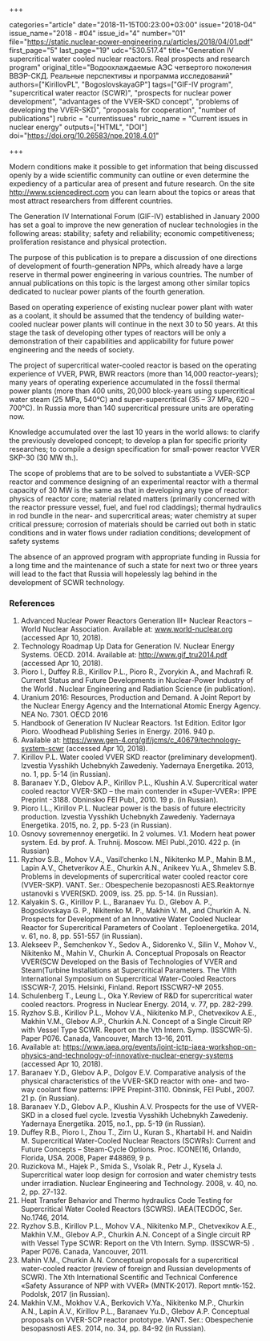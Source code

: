 +++

categories="article"
date="2018-11-15T00:23:00+03:00"
issue="2018-04"
issue_name="2018 - #04"
issue_id="4"
number="01"
file="https://static.nuclear-power-engineering.ru/articles/2018/04/01.pdf"
first_page="5"
last_page="19"
udc="530.517.4"
title="Generation IV supercritical water cooled nuclear reactors. Real prospects and research program"
original_title="Водоохлаждаемые АЭС четвертого поколения ВВЭР-СКД. Реальные перспективы и программа исследований"
authors=["KirillovPL", "BogoslovskayaGP"]
tags=["GIF-IV program", "supercritical water reactor (SCWR)", "prospects for nuclear power development", "advantages of the VVER-SKD concept", "problems of developing the VVER-SKD", "proposals for cooperation", "number of publications"]
rubric = "currentissues"
rubric_name = "Current issues in nuclear energy"
outputs=["HTML", "DOI"]
doi="https://doi.org/10.26583/npe.2018.4.01"

+++

Modern conditions make it possible to get information that being discussed openly by a wide scientific community can outline or even determine the expediency of a particular area of present and future research. On the site http://www.sciencedirect.com you can learn about the topics or areas that most attract researchers from different countries.

The Generation IV International Forum (GIF-IV) established in January 2000 has set a goal to improve the new generation of nuclear technologies in the following areas: stability; safety and reliability; economic competitiveness; proliferation resistance and physical protection.

The purpose of this publication is to prepare a discussion of one directions of development of fourth-generation NPPs, which already have a large reserve in thermal power engineering in various countries. The number of annual publications on this topic is the largest among other similar topics dedicated to nuclear power plants of the fourth generation.

Based on operating experience of existing nuclear power plant with water as a coolant, it should be assumed that the tendency of building water-cooled nuclear power plants will continue in the next 30 to 50 years. At this stage the task of developing other types of reactors will be only a demonstration of their capabilities and applicability for future power engineering and the needs of society.

The project of supercritical water-cooled reactor is based on the operating experience of VVER, PWR, BWR reactors (more than 14,000 reactor-years); many years of operating experience accumulated in the fossil thermal power plants (more than 400 units, 20,000 block-years using supercritical water steam (25 MPa, 540°C) and super-supercritical (35 – 37 MPa, 620 – 700°C). In Russia more than 140 supercritical pressure units are operating now.

Knowledge accumulated over the last 10 years in the world allows: to clarify the previously developed concept; to develop a plan for specific priority researches; to compile a design specification for small-power reactor VVER SKP-30 (30 MW th.).

The scope of problems that are to be solved to substantiate a VVER-SCP reactor and commence designing of an experimental reactor with a thermal capacity of 30 MW is the same as that in developing any type of reactor: physics of reactor core; material related matters (primarily concerned with the reactor pressure vessel, fuel, and fuel rod claddings); thermal hydraulics in rod bundle in the near- and supercritical areas; water chemistry at super critical pressure; corrosion of materials should be carried out both in static conditions and in water flows under radiation conditions; development of safety systems

The absence of an approved program with appropriate funding in Russia for a long time and the maintenance of such a state for next two or three years will lead to the fact that Russia will hopelessly lag behind in the development of SCWR technology.

### References

1. Advanced Nuclear Power Reactors Generation III+ Nuclear Reactors – World Nuclear Association. Available at: www.world-nuclear.org (accessed Apr 10, 2018).
2. Technology Roadmap Up Data for Generation IV. Nuclear Energy Systems. OECD. 2014. Available at: http://www.gif_tru2014.pdf (accessed Apr 10, 2018).
3. Pioro I., Duffey R.B., Kirillov P.L., Pioro R., Zvorykin A., and Machrafi R. Current Status and Future Developments in Nuclear-Power Industry of the World . Nuclear Engineering and Radiation Science (in publication).
4. Uranium 2016: Resources, Production and Demand. A Joint Report by the Nuclear Energy Agency and the International Atomic Energy Agency. NEA No. 7301. OECD 2016
5. Handbook of Generation IV Nuclear Reactors. 1st Edition. Editor Igor Pioro. Woodhead Publishing Series in Energy. 2016. 940 p.
6. Available at: https://www.gen-4.org/gif/jcms/c_40679/technology-system-scwr (accessed Apr 10, 2018).
7. Kirillov P.L. Water cooled VVER SKD reactor (preliminary development). Izvestia Vysshikh Uchebnykh Zawedeniy. Yadernaya Energetika. 2013, no. 1, pp. 5-14 (in Russian).
8. Baranaev Y.D., Glebov A.P., Kirillov P.L., Klushin A.V. Supercritical water cooled reactor VVER-SKD – the main contender in «Super-VVER»: IPPE Preprint -3188. Obninskю FEI Publ., 2010. 19 p. (in Russian).
9. Pioro I.L., Kirillov P.L. Nuclear power is the basis of future electricity production. Izvestia Vysshikh Uchebnykh Zawedeniy. Yadernaya Energetika. 2015, no. 2, pp. 5-23 (in Russian).
10. Osnovy sovremennoy energetiki. In 2 volumes. V.1. Modern heat power system. Ed. by prof. A. Truhnij. Moscow. MEI Publ.,2010. 422 p. (in Russian)
11. Ryzhov S.B., Mohov V.A., Vasil’chenko I.N., Nikitenko M.P., Mahin B.M., Lapin A.V., Chetverikov A.E., Churkin A.N., Anikeev Yu.A., Shmelev S.B. Problems in developments of supercritical water cooled reactor core (VVER-SKP). VANT. Ser.: Obespechenie bezopasnosti AES.Reaktornye ustanovki s VVER(SKD. 2009, iss. 25. pp. 5-14. (in Russian).
12. Kalyakin S. G., Kirillov P. L., Baranaev Yu. D., Glebov A. P., Bogoslovskaya G. P., Nikitenko M. P., Makhin V. M., and Churkin A. N. Prospects for Development of an Innovative Water Cooled Nuclear Reactor for Supercritical Parameters of Coolant . Teploenergetika. 2014, v. 61, no. 8, pp. 551-557 (in Russian).
13. Alekseev P., Semchenkov Y., Sedov A., Sidorenko V., Silin V., Mohov V., Nikitenko M., Mahin V., Churkin A. Conceptual Proposals on Reactor VVER(SCW Developed on the Basis of Technologies of VVER and Steam(Turbine Installations at Supercritical Parameters. The VIIth International Symposium on Supercritical Water-Cooled Reactors ISSCWR-7, 2015. Helsinki, Finland. Report ISSCWR7-№ 2055.
14. Schulenberg T., Leung L., Oka Y.Review of R&D for supercritical water cooled reactors. Progress in Nuclear Energy. 2014, v. 77, pp. 282-299.
15. Ryzhov S.B., Kirillov P.L., Mohov V.A., Nikitenko M.P., Chetveкikov A.E., Makhin V.M., Glebov A.P., Churkin A.N. Concept of a Single Circuit RP with Vessel Type SCWR. Report on the Vth Intern. Symp. (ISSCWR-5). Paper P076. Canada, Vancouver, March 13–16, 2011.
16. Available at: https://www.iaea.org/events/joint-ictp-iaea-workshop-on-physics-and-technology-of-innovative-nuclear-energy-systems (accessed Apr 10, 2018).
17. Baranaev Y.D., Glebov A.P., Dolgov E.V. Comparative analysis of the physical characteristics of the VVER-SKD reactor with one- and two-way coolant flow patterns: IPPE Prepint-3110. Obninsk, FEI Publ., 2007. 21 p. (in Russian).
18. Baranaev Y.D., Glebov A.P., Klushin A.V. Prospects for the use of VVER-SKD in a closed fuel cycle. Izvestia Vysshikh Uchebnykh Zawedeniy. Yadernaya Energetika. 2015, no.1., pp. 5-19 (in Russian).
19. Duffey R.B., Pioro I., Zhou T., Zirn U., Kuran S., Khartabil H. and Naidin M. Supercritical Water-Cooled Nuclear Reactors (SCWRs): Current and Future Concepts – Steam-Cycle Options. Proc. ICONE(16, Orlando, Florida, USA. 2008, Paper #48869, 9 p.
20. Ruzickova M., Hajek P., Smida S., Vsolak R., Petr J., Kysela J. Supercritical water loop design for corrosion and water chemistry tests under irradiation. Nuclear Engineering and Technology. 2008, v. 40, no. 2, pp. 27-132.
21. Heat Transfer Behavior and Thermo hydraulics Code Testing for Supercritical Water Cooled Reactors (SCWRS). IAEA(TECDOC, Ser. No.1746, 2014.
22. Ryzhov S.B., Kirillov P.L., Mohov V.A., Nikitenko M.P., Chetveкikov A.E., Makhin V.M., Glebov A.P., Churkin A.N. Concept of a Single circuit RP with Vessel Type SCWR: Report on the Vth Intern. Symp. (ISSCWR-5) . Paper P076. Canada, Vancouver, 2011.
23. Mahin V.M., Churkin A.N. Conceptual proposals for a supercritical water-cooled reactor (review of foreign and Russian developments of SCWR). The Xth International Scentific and Technical Conference «Safety Assurance of NPP with VVER» (MNTK-2017). Report mntk-152. Podolsk, 2017 (in Russian).
24. Makhin V.M., Mokhov V.A., Berkovich V.Ya., Nikitenko M.P., Churkin A.N., Lapin A.V., Kirillov P.L., Baranaev Yu.D., Glebov A.P. Conceptual proposals on VVER-SCP reactor prototype. VANT. Ser.: Obespechenie besopasnosti AES. 2014, no. 34, pp. 84-92 (in Russian).